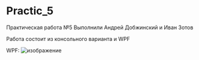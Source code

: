 # Practic_5
Практическая работа №5
Выполнили Андрей Добжинский и Иван Зотов



Работа состоит из консольного варианта и WPF




WPF:
![изображение](https://github.com/user-attachments/assets/3ab56364-b00a-423c-ba60-ce9ea2dce797)
